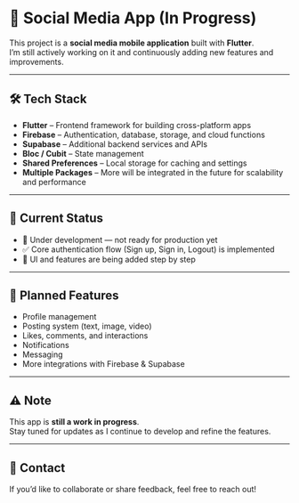 # 🚀 Social Media App (In Progress)

This project is a **social media mobile application** built with **Flutter**.  
I’m still actively working on it and continuously adding new features and improvements.  

---

## 🛠️ Tech Stack

- **Flutter** – Frontend framework for building cross-platform apps  
- **Firebase** – Authentication, database, storage, and cloud functions  
- **Supabase** – Additional backend services and APIs  
- **Bloc / Cubit** – State management  
- **Shared Preferences** – Local storage for caching and settings  
- **Multiple Packages** – More will be integrated in the future for scalability and performance  

---

## 📌 Current Status
- 🔨 Under development — not ready for production yet  
- ✅ Core authentication flow (Sign up, Sign in, Logout) is implemented  
- 📱 UI and features are being added step by step  

---

## 🎯 Planned Features
- Profile management  
- Posting system (text, image, video)  
- Likes, comments, and interactions  
- Notifications  
- Messaging  
- More integrations with Firebase & Supabase  

---

## ⚠️ Note
This app is **still a work in progress**.  
Stay tuned for updates as I continue to develop and refine the features.  

---

## 📩 Contact
If you’d like to collaborate or share feedback, feel free to reach out!
